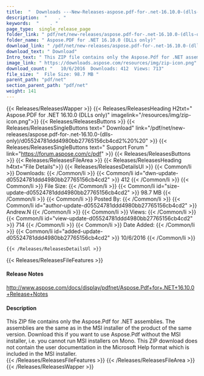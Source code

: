 ```yaml
---
title:  "  Downloads ---New-Releases-aspose.pdf-for-.net-16.10.0-(dlls-only) . " 
description:  "    . " 
keywords:  "    . " 
page_type:  single_release_page
folder_link: " pdf/net/new-releases/aspose.pdf-for-.net-16.10.0-(dlls-only)/"
folder_name: " Aspose.PDF for .NET 16.10.0 (DLLs only)"
download_link: " /pdf/net/new-releases/aspose.pdf-for-.net-16.10.0-(dlls-only)/d05524781ddd4980bb27765156cb4cd2"
download_text: " Download"
Intro_text: " This ZIP file contains only the Aspose.Pdf for .NET assemblies. The assemblies a..."
image_link: " https://downloads.aspose.com/resources/img/zip-icon.png"
download_count: "   10/6/2016  Downloads: 412  Views: 713"
file_size: "  File Size: 98.7 MB "
parent_path: "pdf/net"
section_parent_path: "pdf/net"
weight: 141 
---
```


{{< Releases/ReleasesWapper >}}
  {{< Releases/ReleasesHeading H2txt=" Aspose.PDF for .NET 16.10.0 (DLLs only)" imagelink="/resources/img/zip-icon.png">}}
  {{< Releases/ReleasesButtons >}}
    {{< Releases/ReleasesSingleButtons text=" Download" link="/pdf/net/new-releases/aspose.pdf-for-.net-16.10.0-(dlls-only)/d05524781ddd4980bb27765156cb4cd2%20%20" >}}
    {{< Releases/ReleasesSingleButtons text=" Support Forum " link="https://forum.aspose.com/c/pdf" >}}
  {{< Releases/ReleasesButtons >}}
  {{< Releases/ReleasesFileArea >}}
    {{< Releases/ReleasesHeading h4txt="File Details">}}
    {{< Releases/ReleasesDetailsUl >}}
            {{< Common/li  >}} Downloads: {{< /Common/li >}} 
      {{< Common/li id="dwn-update-d05524781ddd4980bb27765156cb4cd2" >}} 412 {{< /Common/li >}} 
      {{< Common/li  >}} File Size: {{< /Common/li >}} 
      {{< Common/li id="size-update-d05524781ddd4980bb27765156cb4cd2" >}} 98.7 MB {{< /Common/li >}} 
      {{< Common/li  >}} Posted By: {{< /Common/li >}} 
      {{< Common/li id="author-update-d05524781ddd4980bb27765156cb4cd2" >}} Andrew.N {{< /Common/li >}} 
      {{< Common/li  >}} Views: {{< /Common/li >}} 
      {{< Common/li id="view-update-d05524781ddd4980bb27765156cb4cd2" >}} 714 {{< /Common/li >}} 
      {{< Common/li  >}} Date Added: {{< /Common/li >}} 
      {{< Common/li id="added-update-d05524781ddd4980bb27765156cb4cd2" >}} 10/6/2016 {{< /Common/li >}} 

    {{< /Releases/ReleasesDetailsUl >}}

  {{< Releases/ReleasesFileFeatures >}}
      <h4>Release Notes</h4><div><a href="http://www.aspose.com/docs/display/pdfnet/Aspose.Pdf+for+.NET+16.10.0+Release+Notes">http://www.aspose.com/docs/display/pdfnet/Aspose.Pdf+for+.NET+16.10.0+Release+Notes</a></div><h4>Description</h4><div class="HTMLDescription">This ZIP file contains only the Aspose.Pdf for .NET assemblies. The assemblies are the same as in the MSI installer of the product of the same version. Download this if you want to use Aspose.Pdf without the MSI installer, i.e. you cannot run MSI installers on Mono. This ZIP download does not contain the user documentation in the Microsoft Help format which is included in the MSI installer.</div>
  {{< /Releases/ReleasesFileFeatures >}}
 {{< /Releases/ReleasesFileArea >}}
{{< /Releases/ReleasesWapper >}}


